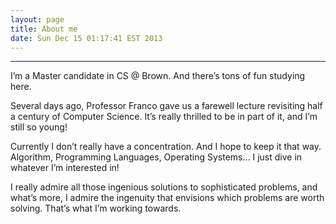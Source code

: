 ```yaml
---
layout: page
title: About me
date: Sun Dec 15 01:17:41 EST 2013
---
```

***

I’m a Master candidate in CS @ Brown. And there’s tons of fun studying here.

Several days ago, Professor Franco gave us a farewell lecture revisiting half a century of Computer Science. It’s really thrilled to be in part of it, and I’m still so young!

Currently I don’t really have a concentration. And I hope to keep it that way. Algorithm, Programming Languages, Operating Systems… I just dive in whatever I’m interested in!

I really admire all those ingenious solutions to sophisticated problems, and what’s more, I admire the ingenuity that envisions which problems are worth solving. That’s what I’m working towards.

